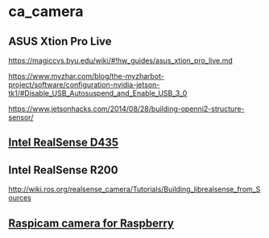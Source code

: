 # ca_camera

## ASUS Xtion Pro Live

<https://magiccvs.byu.edu/wiki/#!hw_guides/asus_xtion_pro_live.md>

<https://www.myzhar.com/blog/the-myzharbot-project/software/configuration-nvidia-jetson-tk1/#Disable_USB_Autosuspend_and_Enable_USB_3_0>

<https://www.jetsonhacks.com/2014/08/28/building-openni2-structure-sensor/>

## [Intel RealSense D435](docs/realsense_d435.md)

## Intel RealSense R200

<http://wiki.ros.org/realsense_camera/Tutorials/Building_librealsense_from_Sources>

## [Raspicam camera for Raspberry](docs/raspicam.md)
